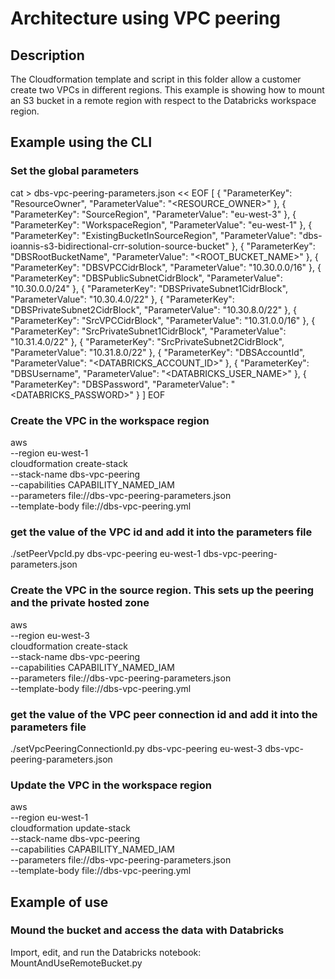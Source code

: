 # Architecture using VPC peering

## Description
The Cloudformation template and script in this folder allow a customer create two VPCs in different regions.
This example is showing how to mount an S3 bucket in a remote region with respect to the Databricks workspace region.

## Example using the CLI

### Set the global parameters
cat > dbs-vpc-peering-parameters.json << EOF
[
  {
    "ParameterKey": "ResourceOwner", "ParameterValue": "<RESOURCE_OWNER>"
  },
  {
    "ParameterKey": "SourceRegion", "ParameterValue": "eu-west-3"
  },
  {
    "ParameterKey": "WorkspaceRegion", "ParameterValue": "eu-west-1"
  },
  {
    "ParameterKey": "ExistingBucketInSourceRegion", "ParameterValue": "dbs-ioannis-s3-bidirectional-crr-solution-source-bucket"
  },
  {
    "ParameterKey": "DBSRootBucketName", "ParameterValue": "<ROOT_BUCKET_NAME>"
  },
  {
    "ParameterKey": "DBSVPCCidrBlock", "ParameterValue": "10.30.0.0/16"
  },
  {
    "ParameterKey": "DBSPublicSubnetCidrBlock", "ParameterValue": "10.30.0.0/24"
  },
  {
    "ParameterKey": "DBSPrivateSubnet1CidrBlock", "ParameterValue": "10.30.4.0/22"
  },
  {
    "ParameterKey": "DBSPrivateSubnet2CidrBlock", "ParameterValue": "10.30.8.0/22"
  },
  {
    "ParameterKey": "SrcVPCCidrBlock", "ParameterValue": "10.31.0.0/16"
  },
  {
    "ParameterKey": "SrcPrivateSubnet1CidrBlock", "ParameterValue": "10.31.4.0/22"
  },
  {
    "ParameterKey": "SrcPrivateSubnet2CidrBlock", "ParameterValue": "10.31.8.0/22"
  },
  {
    "ParameterKey": "DBSAccountId", "ParameterValue": "<DATABRICKS_ACCOUNT_ID>"
  },
  {
    "ParameterKey": "DBSUsername", "ParameterValue": "<DATABRICKS_USER_NAME>"
  },
  {
    "ParameterKey": "DBSPassword", "ParameterValue": "<DATABRICKS_PASSWORD>"
  }
]
EOF


### Create the VPC in the workspace region
aws \
--region eu-west-1 \
cloudformation create-stack \
--stack-name dbs-vpc-peering \
--capabilities CAPABILITY_NAMED_IAM \
--parameters file://dbs-vpc-peering-parameters.json \
--template-body file://dbs-vpc-peering.yml

### get the value of the VPC id and add it into the parameters file
./setPeerVpcId.py dbs-vpc-peering eu-west-1 dbs-vpc-peering-parameters.json

### Create the VPC in the source region. This sets up the peering and the private hosted zone
aws \
--region eu-west-3 \
cloudformation create-stack \
--stack-name dbs-vpc-peering \
--capabilities CAPABILITY_NAMED_IAM \
--parameters file://dbs-vpc-peering-parameters.json \
--template-body file://dbs-vpc-peering.yml

### get the value of the VPC peer connection id and add it into the parameters file
./setVpcPeeringConnectionId.py dbs-vpc-peering eu-west-3 dbs-vpc-peering-parameters.json

### Update the VPC in the workspace region
aws \
--region eu-west-1 \
cloudformation update-stack \
--stack-name dbs-vpc-peering \
--capabilities CAPABILITY_NAMED_IAM \
--parameters file://dbs-vpc-peering-parameters.json \
--template-body file://dbs-vpc-peering.yml

## Example of use

### Mound the bucket and access the data with Databricks
Import, edit, and run the Databricks notebook: MountAndUseRemoteBucket.py